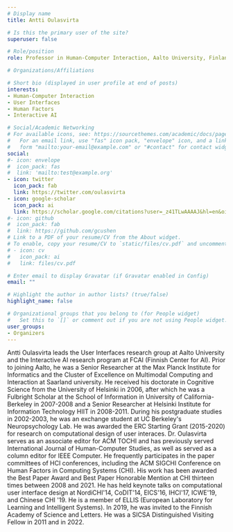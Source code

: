 ```yaml
---
# Display name
title: Antti Oulasvirta

# Is this the primary user of the site?
superuser: false

# Role/position
role: Professor in Human-Computer Interaction, Aalto University, Finland

# Organizations/Affiliations

# Short bio (displayed in user profile at end of posts)
interests:
- Human-Computer Interaction
- User Interfaces
- Human Factors
- Interactive AI

# Social/Academic Networking
# For available icons, see: https://sourcethemes.com/academic/docs/page-builder/#icons
#   For an email link, use "fas" icon pack, "envelope" icon, and a link in the
#   form "mailto:your-email@example.com" or "#contact" for contact widget.
social:
#- icon: envelope
#  icon_pack: fas
#  link: 'mailto:test@example.org'
- icon: twitter
  icon_pack: fab
  link: https://twitter.com/oulasvirta
- icon: google-scholar
  icon_pack: ai
  link: https://scholar.google.com/citations?user=_z41TLwAAAAJ&hl=en&oi=ao
#- icon: github
#  icon_pack: fab
#  link: https://github.com/gcushen
# Link to a PDF of your resume/CV from the About widget.
# To enable, copy your resume/CV to `static/files/cv.pdf` and uncomment the lines below.
# - icon: cv
#   icon_pack: ai
#   link: files/cv.pdf

# Enter email to display Gravatar (if Gravatar enabled in Config)
email: ""

# Highlight the author in author lists? (true/false)
highlight_name: false

# Organizational groups that you belong to (for People widget)
#   Set this to `[]` or comment out if you are not using People widget.
user_groups:
- Organizers
---
```

Antti Oulasvirta leads the User Interfaces research group at Aalto University and the Interactive AI research program at FCAI (Finnish Center for AI). Prior to joining Aalto, he was a Senior Researcher at the Max Planck Institute for Informatics and the Cluster of Excellence on Multimodal Computing and Interaction at Saarland university. He received his doctorate in Cognitive Science from the University of Helsinki in 2006, after which he was a Fulbright Scholar at the School of Information in University of California-Berkeley in 2007-2008 and a Senior Researcher at Helsinki Institute for Information Technology HIIT in 2008-2011. During his postgraduate studies in 2002-2003, he was an exchange student at UC Berkeley's Neuropsychology Lab. He was awarded the ERC Starting Grant (2015-2020) for research on computational design of user interaces. Dr. Oulasvirta serves as an associate editor for ACM TOCHI and has previously served International Journal of Human-Computer Studies, as well as served as a column editor for IEEE Computer. He frequently participates in the paper committees of HCI conferences, including the ACM SIGCHI Conference on Human Factors in Computing Systems (CHI). His work has been awarded the Best Paper Award and Best Paper Honorable Mention at CHI thirteen times between 2008 and 2021. He has held keynote talks on computational user interface design at NordiCHI'14, CoDIT'14, EICS'16, IHCI'17, ICWE'19, and Chinese CHI '19. He is a member of ELLIS (European Laboratory for Learning and Intelligent Systems). In 2019, he was invited to the Finnish Academy of Science and Letters. He was a SICSA Distinguished Visiting Fellow in 2011 and in 2022. 
